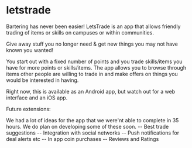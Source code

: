 letstrade
=========


Bartering has never been easier! LetsTrade is an app that allows friendly trading of items or skills on campuses or within communities.

Give away stuff you no longer need & get new things you may not have known you wanted!

You start out with a fixed number of points and you trade skills/items you have for more points or skills/items. The app allows you to browse through items other people are willing to trade in and make offers on things you would be interested in having.

Right now, this is available as an Android app, but watch out for a web interface and an iOS app.

Future extensions:

We had a lot of ideas for the app that we were'nt able to complete in 35 hours. We do plan on developing some of these soon.
-- Best trade suggestions
-- Integration with social networks
-- Push notifications for deal alerts etc
-- In app coin purchases
-- Reviews and Ratings
